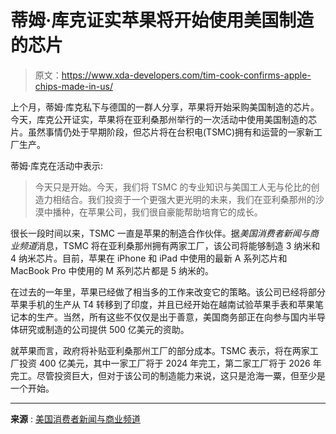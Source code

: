 # 蒂姆·库克证实苹果将开始使用美国制造的芯片

> 原文：<https://www.xda-developers.com/tim-cook-confirms-apple-chips-made-in-us/>

上个月，蒂姆·库克私下与德国的一群人分享，苹果将开始采购美国制造的芯片。今天，库克公开证实，苹果将在亚利桑那州举行的一次活动中使用美国制造的芯片。虽然事情仍处于早期阶段，但芯片将在台积电(TSMC)拥有和运营的一家新工厂生产。

蒂姆·库克在活动中表示:

> 今天只是开始。今天，我们将 TSMC 的专业知识与美国工人无与伦比的创造力相结合。我们投资于一个更强大更光明的未来，我们在亚利桑那州的沙漠中播种，在苹果公司，我们很自豪能帮助培育它的成长。

很长一段时间以来，TSMC 一直是苹果的制造合作伙伴。据*美国消费者新闻与商业频道*消息，TSMC 将在亚利桑那州拥有两家工厂，该公司将能够制造 3 纳米和 4 纳米芯片。目前，苹果在 iPhone 和 iPad 中使用的最新 A 系列芯片和 MacBook Pro 中使用的 M 系列芯片都是 5 纳米的。

在过去的一年里，苹果已经做了相当多的工作来改变它的策略。该公司已经将部分苹果手机的生产从 T4 转移到了印度，并且已经开始在越南试验苹果手表和苹果笔记本的生产。当然，所有这些不仅仅是出于善意，美国商务部正在向参与国内半导体研究或制造的公司提供 500 亿美元的资助。

就苹果而言，政府将补贴亚利桑那州工厂的部分成本。TSMC 表示，将在两家工厂投资 400 亿美元，其中一家工厂将于 2024 年完工，第二家工厂将于 2026 年完工。尽管投资巨大，但对于该公司的制造能力来说，这只是沧海一粟，但至少是一个开始。

* * *

**来源** : [美国消费者新闻与商业频道](https://www.cnbc.com/2022/12/06/tim-cook-says-apple-will-use-chips-built-in-the-us-at-arizona-factory.html)